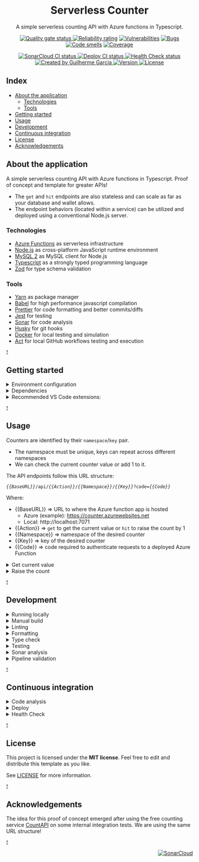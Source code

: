 <p align="center">
  <h1 align="center">Serverless Counter</h1>
  <p align="center">
    A simple serverless counting API with Azure functions in Typescript.
  </p>
</p>

<p align="center">
  <a href="https://sonarcloud.io/summary/overall?id=Serverless-Counter">
    <img
      src="https://sonarcloud.io/api/project_badges/measure?project=Serverless-Counter&metric=alert_status"
      alt="Quality gate status"
    />
  </a>
  <a
    href="https://sonarcloud.io/component_measures?id=Serverless-Counter&metric=reliability_rating&view=list"
    ><img
      src="https://sonarcloud.io/api/project_badges/measure?project=Serverless-Counter&metric=reliability_rating"
      alt="Reliability rating"
  /></a>
  <a
    href="https://sonarcloud.io/project/issues?resolved=false&types=VULNERABILITY&id=Serverless-Counter"
    ><img
      src="https://sonarcloud.io/api/project_badges/measure?project=Serverless-Counter&metric=vulnerabilities"
      alt="Vulnerabilities"
  /></a>
  <a
    href="https://sonarcloud.io/project/issues?resolved=false&types=BUG&id=Serverless-Counter"
    ><img
      src="https://sonarcloud.io/api/project_badges/measure?project=Serverless-Counter&metric=bugs"
      alt="Bugs"
  /></a>
  <a
    href="https://sonarcloud.io/project/issues?resolved=false&types=CODE_SMELL&id=Serverless-Counter"
    ><img
      src="https://sonarcloud.io/api/project_badges/measure?project=Serverless-Counter&metric=code_smells"
      alt="Code smells"
  /></a>
  <a
    href="https://sonarcloud.io/component_measures?id=Serverless-Counter&metric=coverage&view=list"
    ><img
      src="https://sonarcloud.io/api/project_badges/measure?project=Serverless-Counter&metric=coverage"
      alt="Coverage"
  /></a>
</p>

<p align="center">
  <a
    href="https://github.com/GuilhermeMGBR/ServerlessCounter/actions/workflows/sonarcloud-coverage.yml?query=branch%3Amain"
  >
    <img
      src="https://github.com/GuilhermeMGBR/ServerlessCounter/actions/workflows/sonarcloud-coverage.yml/badge.svg?event=push&branch=main"
      alt="SonarCloud CI status"
    />
  </a>
  <a
    href="https://github.com/GuilhermeMGBR/ServerlessCounter/actions/workflows/deploy.yml?query=branch%3Amain"
  >
    <img
      src="https://github.com/GuilhermeMGBR/ServerlessCounter/actions/workflows/deploy.yml/badge.svg?event=push&branch=main"
      alt="Deploy CI status"
    />
  </a>
  <a
    href="https://github.com/GuilhermeMGBR/ServerlessCounter/actions/workflows/health-check.yml?query=branch%3Amain"
  >
    <img
      src="https://github.com/GuilhermeMGBR/ServerlessCounter/actions/workflows/health-check.yml/badge.svg?branch=main"
      alt="Health Check status"
    />
  </a>
  <a  href="https://github.com/GuilhermeMGBR?tab=overview&from=2023-02-01&to=2023-02-28">
    <img
      src="https://img.shields.io/badge/created%20by-@guilhermemgbr-4BBAAB.svg"
      alt="Created by Guilherme Garcia"
    />
  </a>
  <a href="https://github.com/GuilhermeMGBR/ServerlessCounter" rel="nofollow">
    <img
      src="https://img.shields.io/github/package-json/v/GuilhermeMGBR/ServerlessCounter?filename=src/package.json&color=red"
      alt="Version"
    />
  </a>
  <a href="https://opensource.org/licenses/MIT" rel="nofollow"
    ><img
      src="https://img.shields.io/github/license/GuilhermeMGBR/ServerlessCounter"
      alt="License"
  /></a>
</p>

## Index

- [About the application](#about-the-application)
  - [Technologies](#technologies)
  - [Tools](#tools)
- [Getting started](#getting-started)
- [Usage](#usage)
- [Development](#development)
- [Continuous integration](#continuous-integration)
- [License](#license)
- [Acknowledgements](#acknowledgements)

## About the application

A simple serverless counting API with Azure functions in Typescript. Proof of concept and template for greater APIs!

- The `get` and `hit` endpoints are also stateless and can scale as far as your database and wallet allows.
- The endpoint behaviors (located within a service) can be utilized and deployed using a conventional Node.js server.

### Technologies

- [Azure Functions](https://learn.microsoft.com/en-us/azure/azure-functions/functions-overview) as serverless infrastructure
- [Node.js](https://nodejs.org) as cross-platform JavaScript runtime environment
- [MySQL 2](https://github.com/sidorares/node-mysql2) as MySQL client for Node.js
- [Typescript](http://typescriptlang.org) as a strongly typed programming language
- [Zod](https://github.com/colinhacks/zod) for type schema validation

### Tools

- [Yarn](https://yarnpkg.com) as package manager
- [Babel](https://babeljs.io) for high performance javascript compilation
- [Prettier](http://prettier.io) for code formatting and better commits/diffs
- [Jest](http://jestjs.io) for testing
- [Sonar](https://www.sonarsource.com) for code analysis
- [Husky](https://typicode.github.io/husky/) for git hooks
- [Docker](https://www.docker.com) for local testing and simulation
- [Act](https://github.com/nektos/act) for local GitHub workflows testing and execution

<sup><a href="#index" title="Return to index">&UpArrowBar;</a></sup>

## Getting started

<details><summary>Environment configuration</summary>

#### Create a `local.settings.json` file inside the `./src` folder.

- Replace `{{YOUR_CONNECTIONSTRING}}` with the connection string to your MySQL database of choice

```json
{
  "IsEncrypted": false,
  "Values": {
    "FUNCTIONS_WORKER_RUNTIME": "node",
    "NODE_ENV": "development",
    "DB_COUNTER_CONNECTIONSTRING": "{{YOUR_CONNECTIONSTRING}}",
    "DB_COUNTER_REJECTUNAUTHORIZED": "true"
  }
}
```

#### To run and debug functions locally, install [azure-functions-core-tools](https://github.com/Azure/azure-functions-core-tools) on your machine

Installation with yarn:

```bash
yarn global add azure-functions-core-tools
```

=> The 'devcontainer' comes with this preinstalled

</details>

<details><summary>Dependencies</summary>

- Open the terminal inside the `src` folder
- Install dependencies with [yarn](https://yarnpkg.com)

```bash
yarn
```

</details>

<details><summary>Recommended VS Code extensions:</summary>

- [SonarLint](https://marketplace.visualstudio.com/items?itemName=sonarsource.sonarlint-vscode) - Code linting
- [ES Lint](https://marketplace.visualstudio.com/items?itemName=dbaeumer.vscode-eslint) - JavaScript linting
- [Pretty TypeScript Errors](https://marketplace.visualstudio.com/items?itemName=yoavbls.pretty-ts-errors) - Prettier and human-readable TypeScript errors
- [Error Lens](https://marketplace.visualstudio.com/items?itemName=usernamehw.errorlens) - Highlighting of errors and other language diagnostics
- [Thunder Client](https://marketplace.visualstudio.com/items?itemName=rangav.vscode-thunder-client) - Lightweight Rest API Client
- [MySQL client](https://marketplace.visualstudio.com/items?itemName=cweijan.vscode-mysql-client2) - MySQL database client
- [GitLens](https://marketplace.visualstudio.com/items?itemName=eamodio.gitlens) - Git extensions
- [Prettier](https://marketplace.visualstudio.com/items?itemName=esbenp.prettier-vscode) - Code formatter

</details>

<sup><a href="#index" title="Return to index">&UpArrowBar;</a></sup>

## Usage

Counters are identified by their `namespace`/`key` pair.

- The namespace must be unique, keys can repeat across different namespaces
- We can check the current counter value or add 1 to it.

The API endpoints follow this URL structure:

_`{{BaseURL}}`_`/api/`_`{{Action}}`_`/`_`{{Namespace}}`_`/`_`{{Key}}`_`?code=`_`{{Code}}`_

Where:

- {{BaseURL}} => URL to where the Azure function app is hosted
  - Azure (example): https://counter.azurewebsites.net
  - Local: http://localhost:7071
- {{Action}} => `get` to get the current value or `hit` to raise the count by 1
- {{Namespace}} => namespace of the desired counter
- {{Key}} => key of the desired counter
- {{Code}} => code required to authenticate requests to a deployed Azure Function

<details><summary>Get current value</summary>

Request:

```bash
curl -X GET http://localhost:7071/api/get/namespace1/key1?code=ABC --header 'Accept: */*'
```

Response:

```json
{
  "value": 1
}
```

Getting the value of a non-existent counter will return 0.

</details>

<details><summary>Raise the count</summary>

Request:

```bash
curl -X GET http://localhost:7071/api/hit/namespace1/key1?code=XYZ --header 'Accept: */*'
```

Response:

```json
{
  "value": 2
}
```

Raising the count of a non-existent counter will create the counter and raise the count to 1.

</details>

<sup><a href="#index" title="Return to index">&UpArrowBar;</a></sup>

## Development

<details><summary>Running locally</summary>

### Build and run the App:

This will install the required dependencies, build and start!

```bash
yarn start
```

- To start without installing dependencies or re-building the app:

```bash
yarn start:only
OR
yarn so
```

=> Remember to follow the environment configuration from the [Getting started](#getting-started) before running the app!

</details>

<details><summary>Manual build</summary>

### Run the build command:

This will install the dependencies and run a build

```bash
yarn build
```

- To run a build without installing dependencies:

```bash
yarn build:only
OR
yarn bo
```

- The build can re-run after each file save in watch mode

```bash
yarn watch:build
OR
yarn wb
```

</details>

<details><summary>Linting</summary>

### Run the lint command:

```bash
yarn lint
OR
yarn lt
```

</details>

<details><summary>Formatting</summary>

### Run the format command:

This will automatically fix errors where possible

```bash
yarn format
OR
yarn fmt
```

- To check formatting errors without making changes to files:

```bash
yarn format:check
OR
yarn fc
```

</details>

<details><summary>Type check</summary>

Make sure to have installed dependencies from the initial setup

### Run type check:

```bash
yarn type-check
OR
yarn tc
```

- The type check can re-run after each file save in watch mode

```bash
yarn watch:type-check
OR
yarn wtc
```

</details>

<details><summary>Testing</summary>

Make sure to have installed dependencies from the initial setup

### Build and run tests:

```bash
yarn test
```

- The test can re-run after each file save in watch mode

```bash
yarn watch:test
OR
yarn wt
```

</details>

<details><summary>Sonar analysis</summary>

An analysis is run automatically on `SonarCloud` for open `PRs` and changes to the `main` branch.

To run an analysis locally with SonarQube and Docker:

### Start a local SonarQube instance:

```bash
yarn sonar-server:start
OR
yarn ss
```

<details><summary>[Optional] Persist analysis results</summary>

To persist the analysis results when running a local server of SonarQube:

### Create a `.env.sonar-server.local` file inside the `./src` folder

```sh
SONAR_JDBC_URL={{YOUR_URL}} # sample: jdbc:postgresql://hostname.com/db_name
SONAR_JDBC_USERNAME={{YOUR_USERNAME}}
SONAR_JDBC_PASSWORD={{YOUR_PASSWORD}}
```

Replace placeholders with the connection values to your PostgreSQL instance:

- `{{YOUR_URL}}`
- `{{YOUR_USERNAME}}`
- `{{YOUR_PASSWORD}}`

=> It is possible to run an instance of PostgreSQL inside another docker container!

### Start a local SonarQube instance with persistence:

```bash
yarn sonar-server:start-persistent
OR
yarn ssp
```

</details>

### Sonar Scanner configuration

Set environment variables with sonar server connection details:

- SVRLSSCTR_SONARQUBE_LOCAL_HOSTURL
- SVRLSSCTR_SONARQUBE_LOCAL_LOGIN

=> They can be set inline, before the run command:

```bash
SVRLSSCTR_SONARQUBE_LOCAL_HOSTURL=https://your.local.url; SVRLSSCTR_SONARQUBE_LOCAL_LOGIN=sqp_yourtokenXYZ; yarn sonar
```

### Run Sonar Scanner

```bash
yarn sonar
OR
yarn s
```

</details>

<details><summary>Pipeline validation</summary>

We can run pipeline workflows/ jobs/ steps locally with the help of [Nektos/act](https://github.com/nektos/act):

- Make sure you have Docker installed on your local machine
- Install [Nektos/act](https://github.com/nektos/act)
- Add the secrets required by the chosen pipeline at a `.secrets` file at this repository's root folder (same folder as the Readme)
- Open a terminal inside the [package.json](./src/package.json) folder
- Run the script with the desired pipeline to validate:
  - It will download a docker container and run the pipeline inside it, the first run may take a while!

```bash
yarn act:sonarcloud
yarn act:deploy
yarn act:health-check
```

</details>

<sup><a href="#index" title="Return to index">&UpArrowBar;</a></sup>

## Continuous integration

<details><summary>Code analysis</summary>

Automatic code analysis with Sonarcloud. To include code coverage, follows the triggers set in the GitHub workflow.

The following secrets must be configured on GitHub:

- SONARCLOUD_ORGANIZATION
- SONARCLOUD_TOKEN

This also follows the properties defined inside the `sonar-project.properties` file, overwriting duplicates.

</details>

<details><summary>Deploy</summary>

Automatic build and deploy. Follows the triggers set in the GitHub workflow.

The following secrets must be configured on GitHub:

- AZURE_SUBSCRIPTION_ID
- AZURE_CLIENT_ID
- AZURE_TENANT_ID
- AZURE_FUNCTIONAPP_PUBLISH_PROFILE

</details>

<details><summary>Health Check</summary>

A health check will be made after each deploy and can also be manually triggered.

The following secrets must be configured on GitHub:

- HEALTH_CHECK_URL
- HEALTH_CHECK_METHOD

For health checking, simply call a get or a hit endpoint of your selected namespace/key pair. In this way the `HEALTH_CHECK_URL` must include the authentication code and the `HEALTH_CHECK_METHOD` would be `GET`.

</details>

<sup><a href="#index" title="Return to index">&UpArrowBar;</a></sup>

## License

This project is licensed under the **MIT license**. Feel free to edit and distribute this template as you like.

See [LICENSE](LICENSE) for more information.

<sup><a href="#index" title="Return to index">&UpArrowBar;</a></sup>

## Acknowledgements

The idea for this proof of concept emerged after using the free counting service [CountAPI](https://countapi.xyz) on some internal integration tests. We are using the same URL structure!

<sup><a href="#index" title="Return to index">&UpArrowBar;</a></sup>

<p align="right">
<a href="https://sonarcloud.io/summary/new_code?id=Serverless-Counter"><img src=
"https://sonarcloud.io/images/project_badges/sonarcloud-black.svg"
alt="SonarCloud" /></a>
</p>
